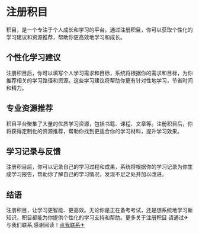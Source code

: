 # 注册积目

积目，是一个专注于个人成长和学习的平台。通过注册积目，你可以获取个性化的学习建议和资源推荐，帮助你更高效地学习和成长。

## 个性化学习建议

注册积目后，你可以填写个人学习需求和目标，系统将根据你的需求和目标，为你推荐相关的学习路径和资源。这些学习建议将帮助你更有针对性地学习，节省时间和精力。

## 专业资源推荐

积目平台聚集了大量的优质学习资源，包括书籍、课程、文章等。注册积目后，你将获得定制化的资源推荐，帮助你找到更适合你的学习材料，提升学习效果。

## 学习记录与反馈

注册积目后，你可以记录自己的学习过程和成果，系统将根据你的学习记录为你生成学习报告，帮助你了解自己的学习情况，发现不足之处并加以改进。

## 结语

注册积目，让学习更智能、更高效。无论你是正在备考考试，还是想系统地学习新知识，积目都能为你提供个性化的学习支持和帮助。更多关于注册积目 请通过✈与我们联系,感谢阅读！[点我联系✈](https://go.k02.cc)